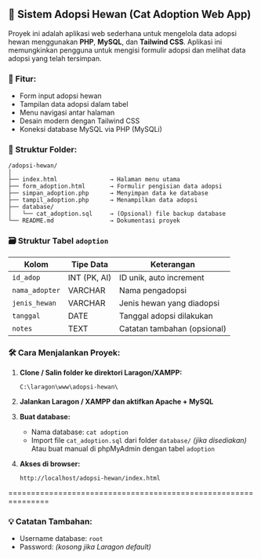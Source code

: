## 🐾 Sistem Adopsi Hewan (Cat Adoption Web App)

Proyek ini adalah aplikasi web sederhana untuk mengelola data adopsi hewan menggunakan **PHP**, **MySQL**, dan **Tailwind CSS**. Aplikasi ini memungkinkan pengguna untuk mengisi formulir adopsi dan melihat data adopsi yang telah tersimpan.

### 🔧 Fitur:

* Form input adopsi hewan
* Tampilan data adopsi dalam tabel
* Menu navigasi antar halaman
* Desain modern dengan Tailwind CSS
* Koneksi database MySQL via PHP (MySQLi)


### 📁 Struktur Folder:

```
/adopsi-hewan/
│
├── index.html               → Halaman menu utama
├── form_adoption.html       → Formulir pengisian data adopsi
├── simpan_adoption.php      → Menyimpan data ke database
├── tampil_adoption.php      → Menampilkan data adopsi
├── database/
│   └── cat_adoption.sql     → (Opsional) file backup database
└── README.md                → Dokumentasi proyek
```


### 🗃️ Struktur Tabel `adoption`

| Kolom          | Tipe Data    | Keterangan                  |
| -------------- | ------------ | --------------------------- |
| `id_adop`      | INT (PK, AI) | ID unik, auto increment     |
| `nama_adopter` | VARCHAR      | Nama pengadopsi             |
| `jenis_hewan`  | VARCHAR      | Jenis hewan yang diadopsi   |
| `tanggal`      | DATE         | Tanggal adopsi dilakukan    |
| `notes`        | TEXT         | Catatan tambahan (opsional) |


### 🛠️ Cara Menjalankan Proyek:

1. **Clone / Salin folder ke direktori Laragon/XAMPP:**

   ```
   C:\laragon\www\adopsi-hewan\
   ```

2. **Jalankan Laragon / XAMPP dan aktifkan Apache + MySQL**

3. **Buat database:**

   * Nama database: `cat adoption`
   * Import file `cat_adoption.sql` dari folder `database/` *(jika disediakan)*
     Atau buat manual di phpMyAdmin dengan tabel `adoption`

4. **Akses di browser:**

   ```
   http://localhost/adopsi-hewan/index.html
   ```
===============================================================

### 💡 Catatan Tambahan:

* Username database: `root`
* Password: *(kosong jika Laragon default)*

